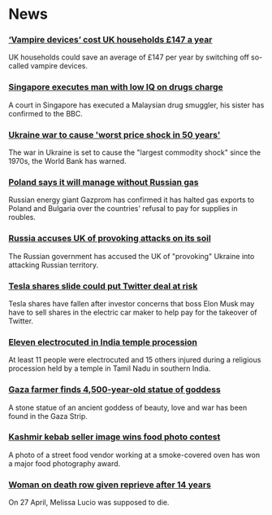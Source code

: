 # News
### [‘Vampire devices’ cost UK households £147 a year](https://www.bbc.com/news/technology-61235367)
UK households could save an average of £147 per year by switching off so-called vampire devices.
### [Singapore executes man with low IQ on drugs charge](https://www.bbc.com/news/world-asia-61239221)
A court in Singapore has executed a Malaysian drug smuggler, his sister has confirmed to the BBC. 
### [Ukraine war to cause 'worst price shock in 50 years'](https://www.bbc.com/news/business-61235528)
The war in Ukraine is set to cause the "largest commodity shock" since the 1970s, the World Bank has warned. 
### [Poland says it will manage without Russian gas](https://www.bbc.com/news/business-61237519)
Russian energy giant Gazprom has confirmed it has halted gas exports to Poland and Bulgaria over the countries' refusal to pay for supplies in roubles. 
### [Russia accuses UK of provoking attacks on its soil](https://www.bbc.com/news/uk-61235301)
The Russian government has accused the UK of "provoking" Ukraine into attacking Russian territory.
### [Tesla shares slide could put Twitter deal at risk](https://www.bbc.com/news/business-61239181)
Tesla shares have fallen after investor concerns that boss Elon Musk may have to sell shares in the electric car maker to help pay for the takeover of Twitter.
### [Eleven electrocuted in India temple procession](https://www.bbc.com/news/world-asia-india-61239761)
At least 11 people were electrocuted and 15 others injured during a religious procession held by a temple in Tamil Nadu in southern India.
### [Gaza farmer finds 4,500-year-old statue of goddess](https://www.bbc.com/news/world-middle-east-61228553)
A stone statue of an ancient goddess of beauty, love and war has been found in the Gaza Strip.  
### [Kashmir kebab seller image wins food photo contest](https://www.bbc.com/news/in-pictures-61222913)
A photo of a street food vendor working at a smoke-covered oven has won a major food photography award. 
### [Woman on death row given reprieve after 14 years](https://www.bbc.com/news/world-us-canada-61220975)
On 27 April, Melissa Lucio was supposed to die.
